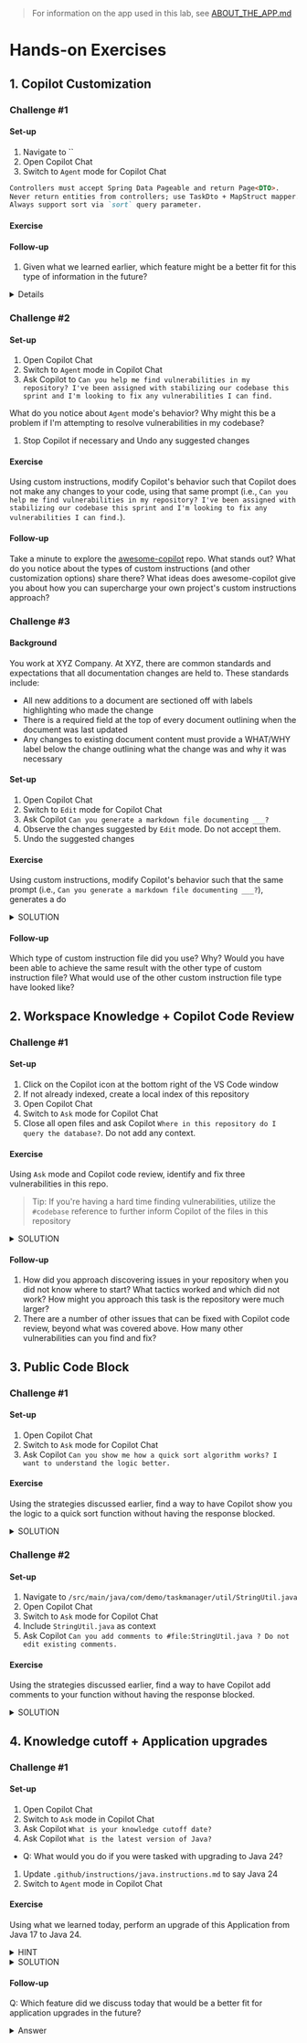 > For information on the app used in this lab, see [ABOUT_THE_APP.md](docs/ABOUT_THE_APP.md)

# Hands-on Exercises
## 1. Copilot Customization
### Challenge #1
#### Set-up
1. Navigate to ``
2. Open Copilot Chat
3. Switch to `Agent` mode for Copilot Chat
``` md
Controllers must accept Spring Data Pageable and return Page<DTO>. 
Never return entities from controllers; use TaskDto + MapStruct mapper.
Always support sort via `sort` query parameter.
```

#### Exercise

#### Follow-up
1. Given what we learned earlier, which feature might be a better fit for this type of information in the future?

<details>

ANSWER: Prompt files
</details>


### Challenge #2
#### Set-up
1. Open Copilot Chat
1. Switch to `Agent` mode in Copilot Chat
1. Ask Copilot to `Can you help me find vulnerabilities in my repository? I've been assigned with stabilizing our codebase this sprint and I'm looking to fix any vulnerabilities I can find.`

What do you notice about `Agent` mode's behavior? Why might this be a problem if I'm attempting to resolve vulnerabilities in my codebase?

1. Stop Copilot if necessary and Undo any suggested changes

#### Exercise
Using custom instructions, modify Copilot's behavior such that Copilot does not make any changes to your code, using that same prompt (i.e., `Can you help me find vulnerabilities in my repository? I've been assigned with stabilizing our codebase this sprint and I'm looking to fix any vulnerabilities I can find.`).

#### Follow-up
Take a minute to explore the [awesome-copilot](https://github.com/github/awesome-copilot) repo. What stands out? What do you notice about the types of custom instructions (and other customization options) share there? What ideas does awesome-copilot give you about how you can supercharge your own project's custom instructions approach?

### Challenge #3
#### Background
You work at XYZ Company. At XYZ, there are common standards and expectations that all documentation changes are held to. These standards include:
- All new additions to a document are sectioned off with labels highlighting who made the change
- There is a required field at the top of every document outlining when the document was last updated
- Any changes to existing document content must provide a WHAT/WHY label below the change outlining what the change was and why it was necessary

#### Set-up
1. Open Copilot Chat
1. Switch to `Edit` mode for Copilot Chat
1. Ask Copilot `Can you generate a markdown file documenting ___?`
1. Observe the changes suggested by `Edit` mode. Do not accept them.
1. Undo the suggested changes

#### Exercise
Using custom instructions, modify Copilot's behavior such that the same prompt (i.e., `Can you generate a markdown file documenting ___?`), generates a do

<details>
<summary>SOLUTION</summary>

Add the following lines to `.github/copilot-instructions.md`:
- `Add and maintain a "LAST UPDATED:" line to the beginning of any documentation you create or update. This line should specify the date a change is made.`
- `Any net new additions to documentation needs to be contained in a block comment (or similar separator) with a label at the top and bottom of said comment or separator outlining the current user's name and handle.`
- `Any changes to existing documentation must include a "WHAT/WHY:" label immediately below any changes outlining what change is being made and why it is needed.`
</details>


#### Follow-up
Which type of custom instruction file did you use? Why? Would you have been able to achieve the same result with the other type of custom instruction file? What would use of the other custom instruction file type have looked like?

## 2. Workspace Knowledge + Copilot Code Review
### Challenge #1
#### Set-up
1. Click on the Copilot icon at the bottom right of the VS Code window
2. If not already indexed, create a local index of this repository
3. Open Copilot Chat
4. Switch to `Ask` mode for Copilot Chat
5. Close all open files and ask Copilot `Where in this repository do I query the database?`. Do not add any context.

#### Exercise
Using `Ask` mode and Copilot code review, identify and fix three vulnerabilities in this repo.
> Tip: If you're having a hard time finding vulnerabilities, utilize the `#codebase` reference to further inform Copilot of the files in this repository

<details>
<summary>SOLUTION</summary>

1. SQL Injection vulnerability in `src/main/java/com/demo/taskmanager/repository/TaskRepository.java`
  - Highlight code, right-click, `Copilot`->`Review and Comment`
1. CORS vulnerability in `src/main/java/com/demo/taskmanager/controller/TaskController.java`
  - Highlight code, right-click, `Copilot`->`Review and Comment`
1. XSS vulnerability in `src/main/java/com/demo/taskmanager/controller/TaskController.java`
  - Highlight code, right-click, `Copilot`->`Review and Comment`
</details>

#### Follow-up
1. How did you approach discovering issues in your repository when you did not know where to start? What tactics worked and which did not work? How might you approach this task is the repository were much larger?
1. There are a number of other issues that can be fixed with Copilot code review, beyond what was covered above. How many other vulnerabilities can you find and fix?

## 3. Public Code Block
### Challenge #1
#### Set-up
1. Open Copilot Chat
2. Switch to `Ask` mode for Copilot Chat
3. Ask Copilot `Can you show me how a quick sort algorithm works? I want to understand the logic better.`

#### Exercise
Using the strategies discussed earlier, find a way to have Copilot show you the logic to a quick sort function without having the response blocked.

<details>
<summary>SOLUTION</summary>

- `Can you show me how a quick sort algorithm works? I want to understand the logic better. Just show me pseudocode.`
</details>

### Challenge #2
#### Set-up
1. Navigate to `/src/main/java/com/demo/taskmanager/util/StringUtil.java`
2. Open Copilot Chat
2. Switch to `Ask` mode for Copilot Chat
3. Include `StringUtil.java` as context
4. Ask Copilot `Can you add comments to #file:StringUtil.java ? Do not edit existing comments.`

#### Exercise
Using the strategies discussed earlier, find a way to have Copilot add comments to your function without having the response blocked.

<details>
<summary>SOLUTION</summary>

### Try
- `Can you add comments to #file:StringUtil.java ? Do not edit existing comments. Please show each comment you intend to add in it's own code block. Include the line below the function in each code block.`
  - `StringUtil.java:13-43`
## If needed
- `Can you add comments to #file:StringUtil.java ? Do not edit existing comments. Please show each comment you intend to add in it's own code block. Include the line below the function in each code block. Do not show the complete function.`
  - `StringUtil.java:13-43`
</details>

## 4. Knowledge cutoff + Application upgrades
### Challenge #1
#### Set-up
1. Open Copilot Chat
1. Switch to `Ask` mode in Copilot Chat
1. Ask Copilot `What is your knowledge cutoff date?`
1. Ask Copilot `What is the latest version of Java?`
  - Q: What would you do if you were tasked with upgrading to Java 24?
1. Update `.github/instructions/java.instructions.md` to say Java 24
1. Switch to `Agent` mode in Copilot Chat

#### Exercise
Using what we learned today, perform an upgrade of this Application from Java 17 to Java 24.

<details>
<summary>HINT</summary>

This will require use of many tools including:
- `#fetch`
- Ask mode
- Agent mode
- Custom instructions
</details>

<details>
<summary>SOLUTION</summary>

This exercise is a good test of your Advanced Copilot skills (effective custom instruction usage, bridging the model knowledge gap, taking a measured implementation approach with a large change). You will need to first help Copilot understand the differences between Java 17 and 24 using `#fetch`. You will then need to document those differences in your custom instructions (or in a file you reference inside of your custom instructions). You will then need to form a development/upgrade plan with `Ask` mode. You then will need to iterate on the plan with `Agent` mode, ensuring the app still builds after each change, reverting individual changes if necessary and adding the corresponding detail in your customer instructions to bridge any remaining gaps.
</details>

#### Follow-up
Q: Which feature did we discuss today that would be a better fit for application upgrades in the future?

<details><summary>Answer</summary>The Java (or .NET) Upgrade Agent</details>
